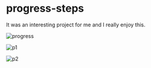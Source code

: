 # progress-steps

It was an interesting project for me and I really enjoy this.

![progress](https://user-images.githubusercontent.com/62251171/148802219-14791c1f-f839-4b5e-9030-dd5c75eaa178.png)

![p1](https://user-images.githubusercontent.com/62251171/148802250-9a314929-7d51-492c-aaad-e924d27f505a.png)

![p2](https://user-images.githubusercontent.com/62251171/148802281-90d5b6d4-1021-459f-ae70-99c835656c61.png)
